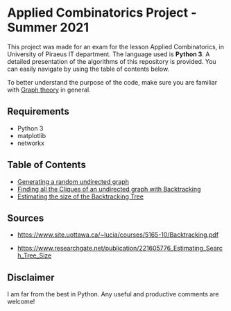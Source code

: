 # Applied Combinatorics Project - Summer 2021
This project was made for an exam for the lesson Applied Combinatorics, in University of Piraeus IT department. The language used is **Python 3**. A detailed presentation of the algorithms of this repository is provided. You can easily navigate by using the table of contents below.

To better understand the purpose of the code, make sure you are familiar with [Graph theory](https://en.wikipedia.org/wiki/Graph_theory) in general.

## Requirements
- Python 3
- matplotlib
- networkx

## Table of Contents

- [Generating a random undirected graph](./randgraph.md)
- [Finding all the Cliques of an undirected graph with Backtracking](./cliques.md)
- [Estimating the size of the Backtracking Tree](./backtrackingsize.md)

## Sources

- https://www.site.uottawa.ca/~lucia/courses/5165-10/Backtracking.pdf

- https://www.researchgate.net/publication/221605776_Estimating_Search_Tree_Size

## Disclaimer
I am far from the best in Python. Any useful and productive comments are welcome!

